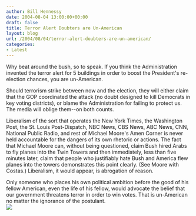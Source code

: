 ```yaml
---
author: Bill Hennessy
date: 2004-08-04 13:00:00+00:00
draft: false
title: Terror Alert Doubters are Un-American
layout: blog
url: /2004/08/04/terror-alert-doubters-are-un-american/
categories:
- Latest
---
```


Why beat around the bush, so to speak.  If you think the Administration invented the terror alert for 5 buildings in order to boost the President's re-election chances, you are un-American.    
  
Should terrorism strike between now and the election, they will either claim that the GOP coordinated the attack (no doubt designed to kill Democrats in key voting districts), or blame the Administration for failing to protect us.  The media will oblige them--on both counts.    
  
Liberalism of the sort that operates the New York Times, the Washington Post, the St. Louis Post-Dispatch, NBC News, CBS News, ABC News, CNN, National Public Radio, and rest of Michael Moore's Amen Corner is never held accountable for the dangers of its own rhetoric or actions.  The fact that Michael Moore can, without being questioned, claim Bush hired Arabs to fly planes into the Twin Towers and then immediately, less than five minutes later, claim that people who justifiably hate Bush and America flew planes into the towers demonstrates this point clearly.  (See Moore with Costas.)  Liberalism, it would appear, is abrogation of reason.    
  
Only someone who places his own political ambition before the good of his fellow American, even the life of his fellow, would advocate the belief that our government threatens terror in order to win votes.  That is un-American no matter the ignorance of the postulant.  
![](https://blog.billhennessy.com/aggbug.aspx?PostID=655)

